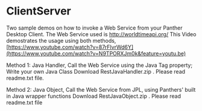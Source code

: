 # ClientServer
Two sample demos  on how to invoke a Web Service from  your Panther Desktop Client. The Web Service used is http://worldtimeapi.org/
This Video demostrates the usage using  both methods, [https://www.youtube.com/watch?v=87rFIvrWd6Y](https://www.youtube.com/watch?v=N9TPORXJm0k&feature=youtu.be)

Method 1:
Java Handler, Call the Web Service using the Java Tag property; Write your own Java Class
Download RestJavaHandler.zip . Please read readme.txt file.



Method 2:
Java Object,  Call the Web Service  from JPL, using Panthers' built in  Java wrapper functions
Download RestJavaObject.zip . Please read readme.txt file
 

 

 
